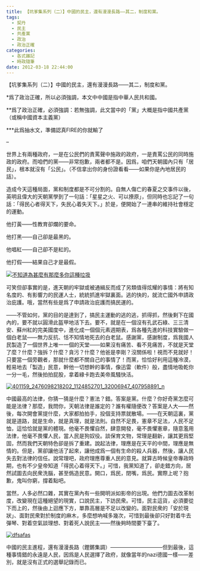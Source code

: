 ```yaml
---
title: 【坑爹集系列（二）】中國的民主，還有漫漫長路——其二，制度和黨。
tags:
  - 契丹
  - 民主
  - 共產黨
  - 政治
  - 政治正確
categories:
  - 各式雜記
  - 時政隨筆
date: 2012-03-18 22:44:00
---
```


【坑爹集系列（二）】中國的民主，還有漫漫長路——其二，制度和黨。

*爲了政治正確，所以必須強調，本文中中國是指中華人民共和國。

**爲了政治正確，必須強調：若無強調，此文當中的「黨」大概是指中國共產黨（或稱中國資本主義黨）

***此爲抽水文，準備認真FIRE的你就輸了

–

世界上有兩種政府，一是在公民們的責罵聲中施政的政府，一是責罵公民的同時施政的政府。而咱們的黨——非常抱歉，兩者都不是。因爲，咱們天朝國內只有「居民」，根本就沒有「公民」。（不信拿出你的身份證看看——如果你是內地居民的話）。

造成今天這種局面，黨和制度都是不可分割的。自無人傷亡的春夏之交事件以後，英明且偉大的天朝黨學到了一句話：「星星之火、可以撩原」，但同時也忘記了一句話：「得民心者得天下，失民心着失天下。」於是，便開始了一連串的維持社會穩定的運動。

他打黃——性教育卻爛的要命。

他打黑——自己卻是最黑的。

他唱紅——自己卻不是紅的。

他打假——結果自己才是最假。

[![](https://lenchan139.files.wordpress.com/2012/03/e4b88de79fa5e98193e782bae7949ae9babce69c89e982a3e9babce5a49ae4bda0e98099e7a8aee59e83e59cbe.jpg "不知道為甚麼有那麼多你這種垃圾")](https://lenchan139.files.wordpress.com/2012/03/e4b88de79fa5e98193e782bae7949ae9babce69c89e982a3e9babce5a49ae4bda0e98099e7a8aee59e83e59cbe.jpg)

可笑但卻事實的是，進天朝的牢獄或被通緝反而成了另類值得炫耀的事情：將有知名度的、有影響力的民運人士，統統抓進牢獄裏面。逃的快的，就流亡國外申請政治庇護。哦，當然有些是爲了申請政治庇護而搞民運的。

——不管如何，黨的目的是達到了，搞民主運動的逃的逃，抓得抓，然後剩下在國內的，要不就以圓滑此盔甲地活下去。要不，就是在一個沒有孔武石綠、三三清安、蘇州紅的完美國度中，進化成一個個元素週期表，爲各種先進的科技實驗做一個白老鼠——無力反抗、恬不知情地死去的白老鼠。感謝黨，感謝制度，爲我國人民製造了一個世界上唯一一個的天堂——如果沒有痛苦、看不見痛苦，不就是天堂了麼？什麼？強拆？什麼？貪污？什麼？他爸是李剛？沒關係啦！視而不見就好！只要當一個旁觀者，那就什麼都不關自己的事情了！而黨，恰恰好利用這種冷漠，輕易地去「製造」民意，幹他一切想幹的事情，像迅雷（軟件）般，盡情地吸乾你一分一毛，然後拍拍屁股，拿着綠卡跑去美帝風騷快活。

[![](https://lenchan139.files.wordpress.com/2012/03/401159_2476098218202_1124852701_32006947_407958891_n.jpg "401159_2476098218202_1124852701_32006947_407958891_n")](https://lenchan139.files.wordpress.com/2012/03/401159_2476098218202_1124852701_32006947_407958891_n.jpg)

中國最高的法律，你猜一猜是什麼？憲法？錯。答案是黨。什麼？你好奇黨怎麼可能是法律？那麼，我問你，天朝法律是誰定的？誰有權隨便改？答案是人大——然後，每次開會黨提什麼，大家都拍拍手，投個支持票就散場。——在天朝這裏，黨就是道路，就是生命，就是真理，就是法則。自然不足畏，憲章不足法，人民不足恤，這恰恰就是黨的體現。他毫不畏懼自然，肆意開發，毫不畏懼憲章，隨意濫用法律，他毫不畏懼人民，當人民是狗奴役。談保育文物，常理是翻新，讓其更爲堅固，然而我們天朝特色卻是拆了重建。說起法律，理應是在天平的中間，理應是無情的。但是，黨卻讓他活了起來，讓他成爲一個有生命的殺人兵器，然後，讓人民失去對法律的信任。說常理吧，政府理應尊重人民的意見。就算古時候皇帝專政時期，也有不少皇帝知道「得民心着得天下。」可惜，我黨知道了，卻走錯方向，居然試圖去向民衆洗腦，甚至僞造民意。開口，爲民，閉嘴，爲民。實際上呢？抱歉，鬼叫你窮，撐着點吧。

當然，人多必然口雜，其實在黨內有一些開明派如影帝的出現。他們力圖去改革制度，改變現在這種絕望的現實，口說民主，下訪民衆。可惜，民主這貨，必須要從下而上的，然後由上迴應下方，單靠高層是不足以改變的。面對民衆的「安於現狀」、面對民衆對於制度的麻木，多麼想吶喊多幾次，可惜到最後卻只好對着牛去彈琴、對着空氣談理想、對着死人說民主——然後夠時間要下臺了。

[![](https://lenchan139.files.wordpress.com/2012/03/dfsafas.jpg "dfsafas")](https://lenchan139.files.wordpress.com/2012/03/dfsafas.jpg)

中國的民主進程，還有漫漫長路（鏗鏘集調）——————————但到最後，這種事情錯的永遠是人民，因爲是人民選擇了政府，就像當年的nazi德國一樣——差別，就是沒有正式的選舉記錄而已。
